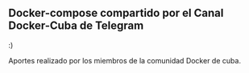 ##  Docker-compose compartido por el Canal Docker-Cuba de Telegram

:)

Aportes realizado por los miembros de la comunidad Docker de cuba.


